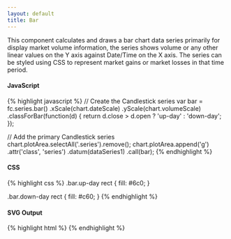 ```yaml
---
layout: default
title: Bar
---
```


This component calculates and draws a bar chart data series primarily for display market volume information, the series shows volume or any other linear values on the Y axis against Date/Time on the X axis. The series can be styled using CSS to represent market gains or market losses in that time period.

<div id="example_bar" class="chart"> </div>

#### JavaScript

{% highlight javascript %}
// Create the Candlestick series
var bar = fc.series.bar()
    .xScale(chart.dateScale)
    .yScale(chart.volumeScale)
    .classForBar(function(d) { return d.close > d.open ? 'up-day' : 'down-day'; });

// Add the primary Candlestick series
chart.plotArea.selectAll('.series').remove();
chart.plotArea.append('g')
    .attr('class', 'series')
    .datum(dataSeries1)
    .call(bar);
{% endhighlight %}

#### CSS

{% highlight css %}
.bar.up-day rect {
  fill: #6c0;
}

.bar.down-day rect {
  fill: #c60;
}
{% endhighlight %}

#### SVG Output

{% highlight html %}
<g class="volume-series">
  <g class="volumebar down-day">
    <rect></rect>
  </g>
  <g class="volumebar up-day">
    <rect></rect>
  </g>
</g>
{% endhighlight %}

<script type="text/javascript">
(function(){
	var chart = createPlotArea
  (dataSeries1, '#example_bar', true);

	// Create the Volume series
	var bar = fc.series.bar()
		.xScale(chart.dateScale)
		.yScale(chart.volumeScale)
    .classForBar(function(d) { return d.close > d.open ? 'up-day' : 'down-day'; });

	// Add the primary Volume series
	chart.plotArea.selectAll('.series').remove();
	chart.plotArea.append('g')
		.attr('class', 'series')
		.datum(dataSeries1)
		.call(bar);
}());
</script>
